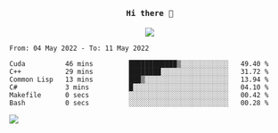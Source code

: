 <h4 align="center"><samp> Hi there 👋  </samp></h4>

<p align="center">
  
  <a href="https://github.com/bznick98">
    <img align="center" src="https://github-readme-stats.vercel.app/api?username=bznick98&hide=issues,prs&show_icons=true&theme=gruvbox" />
  </a>
  
  <!--START_SECTION:waka-->

```text
From: 04 May 2022 - To: 11 May 2022

Cuda          46 mins         ████████████▒░░░░░░░░░░░░   49.40 %
C++           29 mins         ████████░░░░░░░░░░░░░░░░░   31.72 %
Common Lisp   13 mins         ███▒░░░░░░░░░░░░░░░░░░░░░   13.94 %
C#            3 mins          █░░░░░░░░░░░░░░░░░░░░░░░░   04.10 %
Makefile      0 secs          ░░░░░░░░░░░░░░░░░░░░░░░░░   00.42 %
Bash          0 secs          ░░░░░░░░░░░░░░░░░░░░░░░░░   00.28 %
```

<!--END_SECTION:waka-->
  
 
</p>

![](https://visitor-badge.glitch.me/badge?page_id=bznick98.bznick98)
